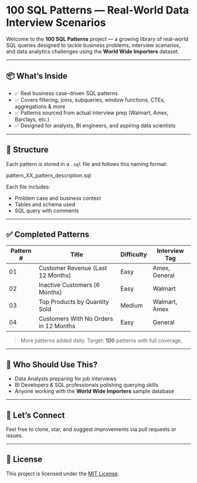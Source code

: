 # 100 SQL Patterns — Real-World Data Interview Scenarios

Welcome to the **100 SQL Patterns** project — a growing library of real-world SQL queries designed to tackle business problems, interview scenarios, and data analytics challenges using the **World Wide Importers** dataset.

---

## 📦 What’s Inside

- ✅ Real business case-driven SQL patterns
- ✅ Covers filtering, joins, subqueries, window functions, CTEs, aggregations & more
- ✅ Patterns sourced from actual interview prep (Walmart, Amex, Barclays, etc.)
- ✅ Designed for analysts, BI engineers, and aspiring data scientists

---

## 📂 Structure

Each pattern is stored in a `.sql` file and follows this naming format:

pattern_XX_pattern_description.sql

Each file includes:
- Problem case and business context
- Tables and schema used
- SQL query with comments

---

## ✅ Completed Patterns

| Pattern # | Title                                  | Difficulty | Interview Tag |
|-----------|----------------------------------------|------------|----------------|
| 01        | Customer Revenue (Last 12 Months)      | Easy       | Amex, General  |
| 02        | Inactive Customers (6 Months)          | Easy       | Walmart        |
| 03        | Top Products by Quantity Sold          | Medium     | Walmart, Amex  |
| 04        | Customers With No Orders in 12 Months  | Easy       | General        |

> More patterns added daily. Target: **100** patterns with full coverage.

---

## 🧠 Who Should Use This?

- Data Analysts preparing for job interviews
- BI Developers & SQL professionals polishing querying skills
- Anyone working with the **World Wide Importers** sample database

---

## 💬 Let’s Connect

Feel free to clone, star, and suggest improvements via pull requests or issues.

---

## 📜 License

This project is licensed under the [MIT License](LICENSE).

